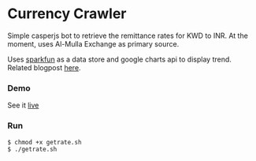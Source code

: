 Currency Crawler
===

Simple casperjs bot to retrieve the remittance rates for KWD to INR. At the moment, uses Al-Mulla Exchange as primary source.

Uses [sparkfun](https://data.sparkfun.com/) as a data store and google charts api to display trend. Related blogpost [here](http://prakhar.me/articles/fun-with-sparkfun/).

### Demo
See it [live](http://kwdtoinr.neocities.org)

### Run
```
$ chmod +x getrate.sh
$ ./getrate.sh
```
